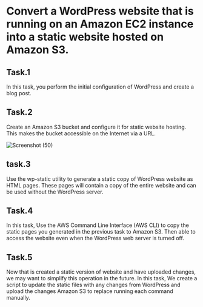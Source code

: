 
# Convert a WordPress website that is running on an Amazon EC2 instance into a static website hosted on Amazon S3.
 ## Task.1
 
 In this task, you perform the initial configuration of WordPress and create a blog post.
 
 ## Task.2
 Create an Amazon S3 bucket and configure it for static website hosting. This makes the bucket accessible on the Internet via a URL.

 ![Screenshot (50)](https://github.com/user-attachments/assets/4a514700-d39b-4956-bf95-7c40d2346543)

 ## task.3
 Use the wp-static utility to generate a static copy of  WordPress website as HTML pages. These pages will contain a copy of the entire website and can be used without the WordPress server.
 ## Task.4
 In this task, Use the AWS Command Line Interface (AWS CLI) to copy the static pages you generated in the previous task to Amazon S3. Then able to access the website even when the WordPress web server is turned 
  off.  
  ## Task.5
  Now that is created a static version of  website and have uploaded changes, we may want to simplify this operation in the future. In this task, We create a script to update the static files with any changes from 
   WordPress and upload the changes Amazon S3 to replace running each command manually.
